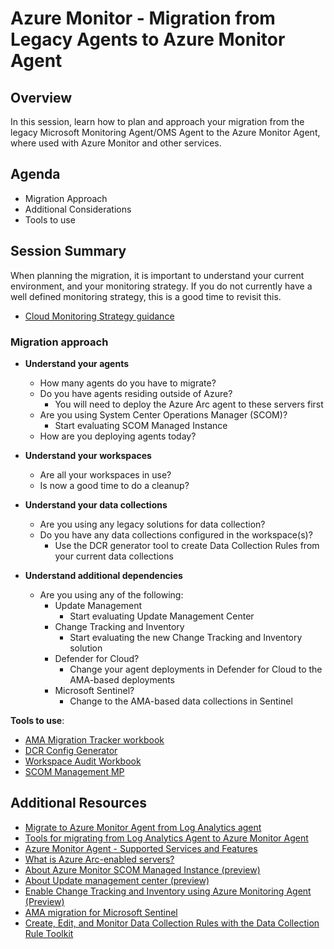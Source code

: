 # Azure Monitor - Migration from Legacy Agents to Azure Monitor Agent

## Overview
In this session, learn how to plan and approach your migration from the legacy Microsoft Monitoring Agent/OMS Agent to the Azure Monitor Agent, where used with Azure Monitor and other services.

## Agenda

* Migration Approach
* Additional Considerations
* Tools to use

## Session Summary

When planning the migration, it is important to understand your current environment, and your monitoring strategy. If you do not currently have a well defined monitoring strategy, this is a good time to revisit this.
* [Cloud Monitoring Strategy guidance](https://learn.microsoft.com/en-us/azure/cloud-adoption-framework/strategy/monitoring-strategy)

### Migration approach
* **Understand your agents**
    * How many agents do you have to migrate?
    * Do you have agents residing outside of Azure?
        * You will need to deploy the Azure Arc agent to these servers first
    * Are you using System Center Operations Manager (SCOM)?
        * Start evaluating SCOM Managed Instance
    * How are you deploying agents today?


* **Understand your workspaces**
    * Are all your workspaces in use?
    * Is now a good time to do a cleanup?


* **Understand your data collections**
    * Are you using any legacy solutions for data collection?
    * Do you have any data collections configured in the workspace(s)?
        * Use the DCR generator tool to create Data Collection Rules from your current data collections


* **Understand additional dependencies**
    * Are you using any of the following:
        * Update Management
            * Start evaluating Update Management Center
        * Change Tracking and Inventory
            * Start evaluating the new Change Tracking and Inventory solution
        * Defender for Cloud?
            * Change your agent deployments in Defender for Cloud to the AMA-based deployments
        * Microsoft Sentinel?
            * Change to the AMA-based data collections in Sentinel


**Tools to use**:
* [AMA Migration Tracker workbook](https://portal.azure.com/#view/Microsoft_Azure_Monitoring/AzureMonitoringBrowseBlade/~/workbooks)
* [DCR Config Generator](https://learn.microsoft.com/en-us/azure/azure-monitor/agents/azure-monitor-agent-migration-tools?tabs=portal-1#installing-and-using-dcr-config-generator)
* [Workspace Audit Workbook](https://github.com/microsoft/AzureMonitorCommunity/tree/master/Azure%20Services/Log%20Analytics%20workspaces/Workbooks)
* [SCOM Management MP](https://kevinholman.com/2017/05/09/scom-management-mp-making-a-scom-admins-life-a-little-easier/)


## Additional Resources
* [Migrate to Azure Monitor Agent from Log Analytics agent](https://learn.microsoft.com/en-us/azure/azure-monitor/agents/azure-monitor-agent-migration)
* [Tools for migrating from Log Analytics Agent to Azure Monitor Agent](https://learn.microsoft.com/en-us/azure/azure-monitor/agents/azure-monitor-agent-migration-tools)
* [Azure Monitor Agent - Supported Services and Features](https://learn.microsoft.com/en-us/azure/azure-monitor/agents/agents-overview#supported-services-and-features)
* [What is Azure Arc-enabled servers?](https://learn.microsoft.com/en-us/azure/azure-arc/servers/overview)
* [About Azure Monitor SCOM Managed Instance (preview)](https://learn.microsoft.com/en-us/system-center/scom/operations-manager-managed-instance-overview?view=sc-om-2022)
* [About Update management center (preview)](https://learn.microsoft.com/en-us/azure/update-center/overview)
* [Enable Change Tracking and Inventory using Azure Monitoring Agent (Preview)](https://learn.microsoft.com/en-us/azure/automation/change-tracking/enable-vms-monitoring-agent?tabs=singlevm)
* [AMA migration for Microsoft Sentinel](https://learn.microsoft.com/en-us/azure/sentinel/ama-migrate)
* [Create, Edit, and Monitor Data Collection Rules with the Data Collection Rule Toolkit](https://techcommunity.microsoft.com/t5/microsoft-sentinel-blog/create-edit-and-monitor-data-collection-rules-with-the-data/ba-p/3810987)
